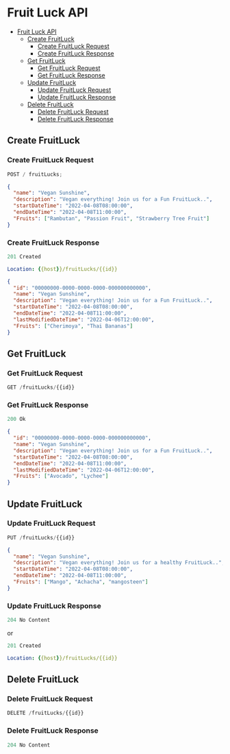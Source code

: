 # Fruit Luck API

- [Fruit Luck API](#buber-FruitLuck-api)
  - [Create FruitLuck](#create-FruitLuck)
    - [Create FruitLuck Request](#create-FruitLuck-request)
    - [Create FruitLuck Response](#create-FruitLuck-response)
  - [Get FruitLuck](#get-FruitLuck)
    - [Get FruitLuck Request](#get-FruitLuck-request)
    - [Get FruitLuck Response](#get-FruitLuck-response)
  - [Update FruitLuck](#update-FruitLuck)
    - [Update FruitLuck Request](#update-FruitLuck-request)
    - [Update FruitLuck Response](#update-FruitLuck-response)
  - [Delete FruitLuck](#delete-FruitLuck)
    - [Delete FruitLuck Request](#delete-FruitLuck-request)
    - [Delete FruitLuck Response](#delete-FruitLuck-response)

## Create FruitLuck

### Create FruitLuck Request

```js
POST / fruitLucks;
```

```json
{
  "name": "Vegan Sunshine",
  "description": "Vegan everything! Join us for a Fun FruitLuck..",
  "startDateTime": "2022-04-08T08:00:00",
  "endDateTime": "2022-04-08T11:00:00",
  "Fruits": ["Rambutan", "Passion Fruit", "Strawberry Tree Fruit"]
}
```

### Create FruitLuck Response

```js
201 Created
```

```yml
Location: {{host}}/fruitLucks/{{id}}
```

```json
{
  "id": "00000000-0000-0000-0000-000000000000",
  "name": "Vegan Sunshine",
  "description": "Vegan everything! Join us for a Fun FruitLuck..",
  "startDateTime": "2022-04-08T08:00:00",
  "endDateTime": "2022-04-08T11:00:00",
  "lastModifiedDateTime": "2022-04-06T12:00:00",
  "Fruits": ["Cherimoya", "Thai Bananas"]
}
```

## Get FruitLuck

### Get FruitLuck Request

```js
GET /fruitLucks/{{id}}
```

### Get FruitLuck Response

```js
200 Ok
```

```json
{
  "id": "00000000-0000-0000-0000-000000000000",
  "name": "Vegan Sunshine",
  "description": "Vegan everything! Join us for a Fun FruitLuck..",
  "startDateTime": "2022-04-08T08:00:00",
  "endDateTime": "2022-04-08T11:00:00",
  "lastModifiedDateTime": "2022-04-06T12:00:00",
  "Fruits": ["Avocado", "Lychee"]
}
```

## Update FruitLuck

### Update FruitLuck Request

```js
PUT /fruitLucks/{{id}}
```

```json
{
  "name": "Vegan Sunshine",
  "description": "Vegan everything! Join us for a healthy FruitLuck..",
  "startDateTime": "2022-04-08T08:00:00",
  "endDateTime": "2022-04-08T11:00:00",
  "Fruits": ["Mango", "Achacha", "mangosteen"]
}
```

### Update FruitLuck Response

```js
204 No Content
```

or

```js
201 Created
```

```yml
Location: {{host}}/fruitLucks/{{id}}
```

## Delete FruitLuck

### Delete FruitLuck Request

```js
DELETE /fruitLucks/{{id}}
```

### Delete FruitLuck Response

```js
204 No Content
```

